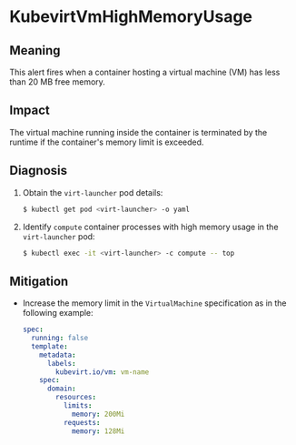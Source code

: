 # KubevirtVmHighMemoryUsage

## Meaning

This alert fires when a container hosting a virtual machine (VM) has less than
20 MB free memory.

## Impact

The virtual machine running inside the container is terminated by the runtime
if the container's memory limit is exceeded.

## Diagnosis

1. Obtain the `virt-launcher` pod details:

   ```bash
   $ kubectl get pod <virt-launcher> -o yaml
   ```

2. Identify `compute` container processes with high memory usage in the
`virt-launcher` pod:

   ```bash
   $ kubectl exec -it <virt-launcher> -c compute -- top
   ```

## Mitigation

- Increase the memory limit in the `VirtualMachine` specification as in the
following example:

   ```yaml
   spec:
     running: false
     template:
       metadata:
         labels:
           kubevirt.io/vm: vm-name
       spec:
         domain:
           resources:
             limits:
               memory: 200Mi
             requests:
               memory: 128Mi
   ```
